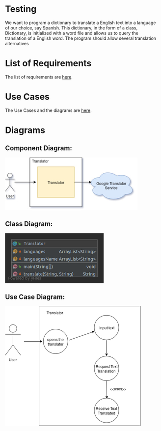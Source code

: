 # Testing

We want to program a dictionary to translate a English text into a language of our choice, say Spanish.  This dictionary, in the form of a class, Dictionary, is initialized with a word file and allows us to query the translation of a English word.  The program should allow several translation alternatives

# List of Requirements

The list of requirements are [here](https://github.com/cs2901/testing-ayuda-pe/blob/master/Requirements/Requirements.md).

# Use Cases

The Use Cases and the diagrams are [here](https://github.com/cs2901/testing-ayuda-pe/blob/master/UseCases.md).

# Diagrams 

## Component Diagram:
![ComponentDiagram](./Diagrams/ComponentDiagram.jpg)


## Class Diagram:
![ClassDiagram](./Diagrams/Translator.png)

## Use Case Diagram:
![UCD](testD.png)
